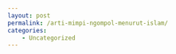 ```yaml
---
layout: post
permalink: /arti-mimpi-ngompol-menurut-islam/
categories:
    - Uncategorized
---
```


